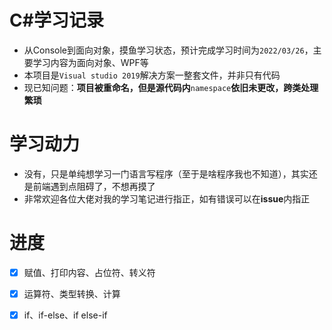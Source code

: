 # C#学习记录

- 从Console到面向对象，摸鱼学习状态，预计完成学习时间为`2022/03/26`，主要学习内容为面向对象、WPF等
- 本项目是`Visual studio 2019`解决方案一整套文件，并非只有代码
- 现已知问题：**项目被重命名，但是源代码内**`namespace`**依旧未更改，跨类处理繁琐**

#  学习动力

- 没有，只是单纯想学习一门语言写程序（至于是啥程序我也不知道），其实还是前端遇到点阻碍了，不想再摸了
- 非常欢迎各位大佬对我的学习笔记进行指正，如有错误可以在**issue**内指正

# 进度

- [x] 赋值、打印内容、占位符、转义符
- [x] 运算符、类型转换、计算

- [x] if、if-else、if else-if